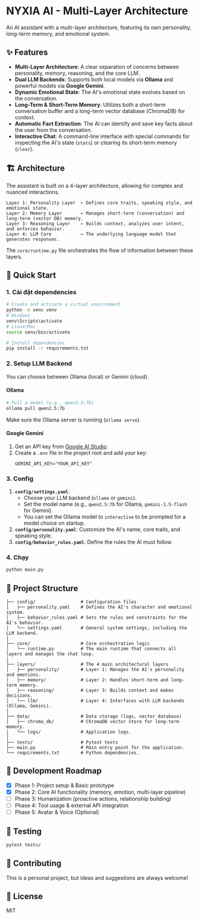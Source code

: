 # NYXIA AI - Multi-Layer Architecture

An AI assistant with a multi-layer architecture, featuring its own personality, long-term memory, and emotional system.

## ✨ Features

- **Multi-Layer Architecture**: A clear separation of concerns between personality, memory, reasoning, and the core LLM.
- **Dual LLM Backends**: Supports both local models via **Ollama** and powerful models via **Google Gemini**.
- **Dynamic Emotional State**: The AI's emotional state evolves based on the conversation.
- **Long-Term & Short-Term Memory**: Utilizes both a short-term conversation buffer and a long-term vector database (ChromaDB) for context.
- **Automatic Fact Extraction**: The AI can identify and save key facts about the user from the conversation.
- **Interactive Chat**: A command-line interface with special commands for inspecting the AI's state (`stats`) or clearing its short-term memory (`clear`).

## 🏗️ Architecture

The assistant is built on a 4-layer architecture, allowing for complex and nuanced interactions.

```
Layer 1: Personality Layer  ← Defines core traits, speaking style, and emotional state.
Layer 2: Memory Layer       ← Manages short-term (conversation) and long-term (vector DB) memory.
Layer 3: Reasoning Layer    ← Builds context, analyzes user intent, and enforces behavior.
Layer 4: LLM Core           ← The underlying language model that generates responses.
```

The `core/runtime.py` file orchestrates the flow of information between these layers.

## 🚀 Quick Start

### 1. Cài đặt dependencies
```bash
# Create and activate a virtual environment
python -m venv venv
# Windows
venv\Scripts\activate
# Linux/Mac
source venv/bin/activate

# Install dependencies
pip install -r requirements.txt
```

### 2. Setup LLM Backend

You can choose between Ollama (local) or Gemini (cloud).

#### Ollama
```bash
# Pull a model (e.g., qwen2.5:7b)
ollama pull qwen2.5:7b
```
Make sure the Ollama server is running (`ollama serve`).

#### Google Gemini
1. Get an API key from [Google AI Studio](https://aistudio.google.com/app/apikey).
2. Create a `.env` file in the project root and add your key:
   ```
   GEMINI_API_KEY="YOUR_API_KEY"
   ```

### 3. Config
1.  **`config/settings.yaml`**:
    *   Choose your LLM backend (`ollama` or `gemini`).
    *   Set the model name (e.g., `qwen2.5:7b` for Ollama, `gemini-1.5-flash` for Gemini).
    *   You can set the Ollama model to `interactive` to be prompted for a model choice on startup.
2.  **`config/personality.yaml`**: Customize the AI's name, core traits, and speaking style.
3.  **`config/behavior_rules.yaml`**: Define the rules the AI must follow.

### 4. Chạy
```bash
python main.py
```

## 📁 Project Structure

```
├── config/                 # Configuration files
│   ├── personality.yaml    # Defines the AI's character and emotional system.
│   ├── behavior_rules.yaml # Sets the rules and constraints for the AI's behavior.
│   └── settings.yaml       # General system settings, including the LLM backend.
│
├── core/                   # Core orchestration logic
│   └── runtime.py          # The main runtime that connects all layers and manages the chat loop.
│
├── layers/                 # The 4 main architectural layers
│   ├── personality/        # Layer 1: Manages the AI's personality and emotions.
│   ├── memory/             # Layer 2: Handles short-term and long-term memory.
│   ├── reasoning/          # Layer 3: Builds context and makes decisions.
│   └── llm/                # Layer 4: Interfaces with LLM backends (Ollama, Gemini).
│
├── data/                   # Data storage (logs, vector database)
│   ├── chroma_db/          # ChromaDB vector store for long-term memory.
│   └── logs/               # Application logs.
│
├── tests/                  # Pytest tests
├── main.py                 # Main entry point for the application.
└── requirements.txt        # Python dependencies.
```

## 🎯 Development Roadmap

- [x] Phase 1: Project setup & Basic prototype
- [x] Phase 2: Core AI functionality (memory, emotion, multi-layer pipeline)
- [ ] Phase 3: Humanization (proactive actions, relationship building)
- [ ] Phase 4: Tool usage & external API integration
- [ ] Phase 5: Avatar & Voice (Optional)

## 🧪 Testing

```bash
pytest tests/
```

## 🤝 Contributing

This is a personal project, but ideas and suggestions are always welcome!

## 📄 License

MIT